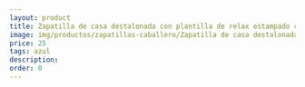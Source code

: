 ```yaml
---
layout: product
title: Zapatilla de casa destalonada con plantilla de relax estampado cuadros
image: img/productos/zapatillas-caballero/Zapatilla de casa destalonada con plantilla de relax estampado cuadros=25=azul.webp
price: 25
tags: azul
description: 
order: 0
---
```


